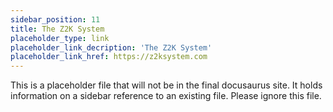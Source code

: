 ```yaml
---
sidebar_position: 11
title: The Z2K System
placeholder_type: link
placeholder_link_decription: 'The Z2K System'
placeholder_link_href: https://z2ksystem.com
---
```

This is a placeholder file that will not be in the final docusaurus site. It holds information on a sidebar reference to an existing file. Please ignore this file.